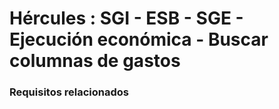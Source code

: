 # Hércules : SGI \- ESB \- SGE \- Ejecución económica \- Buscar columnas de gastos



### Requisitos relacionados






